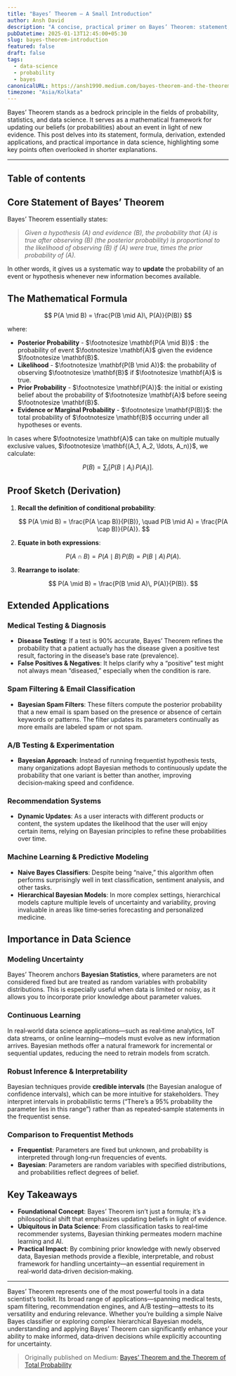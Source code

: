 ```yaml
---
title: "Bayes’ Theorem — A Small Introduction"
author: Ansh David
description: "A concise, practical primer on Bayes’ Theorem: statement, formula, derivation, and real-world uses in testing, spam filtering, A/B tests, recommenders, and ML."
pubDatetime: 2025-01-13T12:45:00+05:30
slug: bayes-theorem-introduction
featured: false
draft: false
tags:
  - data-science
  - probability
  - bayes
canonicalURL: https://ansh1990.medium.com/bayes-theorem-and-the-theorem-of-total-probability-bebc36df5e69
timezone: "Asia/Kolkata"
---
```


Bayes’ Theorem stands as a bedrock principle in the fields of probability, statistics, and data science. It serves as a mathematical framework for updating our beliefs (or probabilities) about an event in light of new evidence. This post delves into its statement, formula, derivation, extended applications, and practical importance in data science, highlighting some key points often overlooked in shorter explanations.

---

## Table of contents

## Core Statement of Bayes’ Theorem

Bayes’ Theorem essentially states:

> _Given a hypothesis \(A\) and evidence \(B\), the probability that \(A\) is true after observing \(B\) (the posterior probability) is proportional to the likelihood of observing \(B\) if \(A\) were true, times the prior probability of \(A\)._

In other words, it gives us a systematic way to **update** the probability of an event or hypothesis whenever new information becomes available.

## The Mathematical Formula

$$
P(A \mid B) = \frac{P(B \mid A)\, P(A)}{P(B)}
$$

where:

- **Posterior Probability** - $\footnotesize \mathbf{P(A \mid B)}$ : the probability of event $\footnotesize \mathbf{A}$ given the evidence $\footnotesize \mathbf{B}$.
- **Likelihood** - $\footnotesize \mathbf{P(B \mid A)}$: the probability of observing $\footnotesize \mathbf{B}$ if $\footnotesize \mathbf{A}$ is true.
- **Prior Probability** - $\footnotesize \mathbf{P(A)}$: the initial or existing belief about the probability of $\footnotesize \mathbf{A}$ before seeing $\footnotesize \mathbf{B}$.
- **Evidence or Marginal Probability** - $\footnotesize \mathbf{P(B)}$: the total probability of $\footnotesize \mathbf{B}$ occurring under all hypotheses or events.

In cases where $\footnotesize \mathbf{A}$ can take on multiple mutually exclusive values, $\footnotesize \mathbf{(A_1, A_2, \ldots, A_n)}$, we calculate:

$$
P(B) = \sum_{i} \bigl[P(B \mid A_i)\, P(A_i)\bigr].
$$

## Proof Sketch (Derivation)

1. **Recall the definition of conditional probability**:

   $$
   P(A \mid B) = \frac{P(A \cap B)}{P(B)},
   \quad
   P(B \mid A) = \frac{P(A \cap B)}{P(A)}.
   $$

2. **Equate in both expressions**:

   $$
   P(A \cap B) = P(A \mid B)\, P(B) = P(B \mid A)\, P(A).
   $$

3. **Rearrange to isolate**:

   $$
   P(A \mid B) = \frac{P(B \mid A)\, P(A)}{P(B)}.
   $$

## Extended Applications

### Medical Testing & Diagnosis

- **Disease Testing**: If a test is 90% accurate, Bayes’ Theorem refines the probability that a patient actually has the disease given a positive test result, factoring in the disease’s base rate (prevalence).
- **False Positives & Negatives**: It helps clarify why a “positive” test might not always mean “diseased,” especially when the condition is rare.

### Spam Filtering & Email Classification

- **Bayesian Spam Filters**: These filters compute the posterior probability that a new email is spam based on the presence or absence of certain keywords or patterns. The filter updates its parameters continually as more emails are labeled spam or not spam.

### A/B Testing & Experimentation

- **Bayesian Approach**: Instead of running frequentist hypothesis tests, many organizations adopt Bayesian methods to continuously update the probability that one variant is better than another, improving decision‑making speed and confidence.

### Recommendation Systems

- **Dynamic Updates**: As a user interacts with different products or content, the system updates the likelihood that the user will enjoy certain items, relying on Bayesian principles to refine these probabilities over time.

### Machine Learning & Predictive Modeling

- **Naive Bayes Classifiers**: Despite being “naive,” this algorithm often performs surprisingly well in text classification, sentiment analysis, and other tasks.
- **Hierarchical Bayesian Models**: In more complex settings, hierarchical models capture multiple levels of uncertainty and variability, proving invaluable in areas like time‑series forecasting and personalized medicine.

## Importance in Data Science

### Modeling Uncertainty

Bayes’ Theorem anchors **Bayesian Statistics**, where parameters are not considered fixed but are treated as random variables with probability distributions. This is especially useful when data is limited or noisy, as it allows you to incorporate prior knowledge about parameter values.

### Continuous Learning

In real‑world data science applications—such as real‑time analytics, IoT data streams, or online learning—models must evolve as new information arrives. Bayesian methods offer a natural framework for incremental or sequential updates, reducing the need to retrain models from scratch.

### Robust Inference & Interpretability

Bayesian techniques provide **credible intervals** (the Bayesian analogue of confidence intervals), which can be more intuitive for stakeholders. They interpret intervals in probabilistic terms (“There’s a 95% probability the parameter lies in this range”) rather than as repeated‑sample statements in the frequentist sense.

### Comparison to Frequentist Methods

- **Frequentist**: Parameters are fixed but unknown, and probability is interpreted through long‑run frequencies of events.
- **Bayesian**: Parameters are random variables with specified distributions, and probabilities reflect degrees of belief.

## Key Takeaways

- **Foundational Concept**: Bayes’ Theorem isn’t just a formula; it’s a philosophical shift that emphasizes updating beliefs in light of evidence.
- **Ubiquitous in Data Science**: From classification tasks to real‑time recommender systems, Bayesian thinking permeates modern machine learning and AI.
- **Practical Impact**: By combining prior knowledge with newly observed data, Bayesian methods provide a flexible, interpretable, and robust framework for handling uncertainty—an essential requirement in real‑world data‑driven decision‑making.

---

Bayes’ Theorem represents one of the most powerful tools in a data scientist’s toolkit. Its broad range of applications—spanning medical tests, spam filtering, recommendation engines, and A/B testing—attests to its versatility and enduring relevance. Whether you’re building a simple Naive Bayes classifier or exploring complex hierarchical Bayesian models, understanding and applying Bayes’ Theorem can significantly enhance your ability to make informed, data‑driven decisions while explicitly accounting for uncertainty.

> Originally published on Medium: [Bayes’ Theorem and the Theorem of Total Probability](https://ansh1990.medium.com/bayes-theorem-and-the-theorem-of-total-probability-bebc36df5e69)
